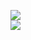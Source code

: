 [![](https://img.shields.io/badge/Made%20With-Github%20Spray-lightgrey.svg?style=for-the-badge&logo=github)](https://github.com/Annihil/github-spray#9489)  
[![](https://i.imgur.com/2DrTn0Z.gif)](https://github.com/Annihil/github-spray)